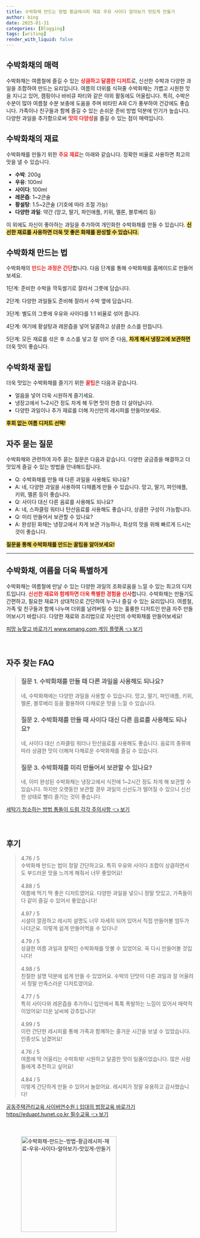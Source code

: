 ```yaml
---
title: 수박화채 만드는 방법 황금레시피 재료 우유 사이다 알아보기 맛있게 만들기
author: bing
date: 2025-01-31
categories: [Blogging]
tags: [writing]
render_with_liquid: false
---
```



<h2 id='수박화채의 매력'>수박화채의 매력</h2>

<p>수박화채는 여름철에 즐길 수 있는 <b><span style="color: #ee2323;">상큼하고 달콤한 디저트</span></b>로, 신선한 수박과 다양한 과일을 조합하여 만드는 요리입니다. 여름의 더위를 식혀줄 수박화채는 가볍고 시원한 맛을 지니고 있어, 캠핑이나 바비큐 파티와 같은 야외 활동에도 어울립니다. 특히, 수박은 수분이 많아 여름철 수분 보충에 도움을 주며 비타민 A와 C가 풍부하여 건강에도 좋습니다. 가족이나 친구들과 함께 즐길 수 있는 손쉬운 준비 방법 덕분에 인기가 높습니다. 다양한 과일을 추가함으로써 <b><span style="color: #ee2323;">맛의 다양성</span></b>을 즐길 수 있는 점이 매력입니다.</p>

<h2 id='수박화채의 재료'>수박화채의 재료</h2>

<p>수박화채를 만들기 위한 <b><span style="color: #ee2323;">주요 재료</span></b>는 아래와 같습니다. 정확한 비율로 사용하면 최고의 맛을 낼 수 있습니다.</p>

<ul>
    <li><b>수박</b>: 200g</li>
    <li><b>우유</b>: 100ml</li>
    <li><b>사이다</b>: 100ml</li>
    <li><b>레몬즙</b>: 1~2큰술</li>
    <li><b>황설탕</b>: 1.5~2큰술 (기호에 따라 조절 가능)</li>
    <li><b>다양한 과일</b>: 약간 (망고, 딸기, 파인애플, 키위, 멜론, 블루베리 등)</li>
</ul>

<p>이 외에도 자신이 좋아하는 과일을 추가하여 개인화한 수박화채를 만들 수 있습니다. <b><span style="background-color: #ffe066;">신선한 재료를 사용하면 더욱 맛 좋은 화채를 완성할 수 있습니다.</span></b></p>

<h2 id='수박화채 만드는 법'>수박화채 만드는 법</h2>

<p>수박화채의 <b><span style="color: #ee2323;">만드는 과정은 간단</span></b>합니다. 다음 단계를 통해 수박화채를 홈메이드로 만들어보세요.</p>

<p>1단계: 준비한 수박을 깍둑썰기로 잘라서 그릇에 담습니다.</p>

<p>2단계: 다양한 과일들도 준비해 잘라서 수박 옆에 담습니다.</p>

<p>3단계: 별도의 그릇에 우유와 사이다를 1:1 비율로 섞어 줍니다.</p>

<p>4단계: 여기에 황설탕과 레몬즙을 넣어 달콤하고 상큼한 소스를 만듭니다.</p>

<p>5단계: 모든 재료를 섞은 후 소스를 넣고 잘 섞어 준 다음, <b><span style="background-color: #ffe066;">차게 해서 냉장고에 보관하면</span></b> 더욱 맛이 좋습니다.</p>

<h2 id='수박화채 꿀팁'>수박화채 꿀팁</h2>

<p>더욱 맛있는 수박화채를 즐기기 위한 <b><span style="color: #ee2323;">꿀팁</span></b>은 다음과 같습니다.</p>

<ul>
    <li>얼음을 넣어 더욱 시원하게 즐기세요.</li>
    <li>냉장고에서 1~2시간 정도 차게 해 두면 맛이 한층 더 살아납니다.</li>
    <li>다양한 과일이나 추가 재료를 더해 자신만의 레시피를 만들어보세요.</li>
</ul>

<p><b><span style="background-color: #ffe066;">후회 없는 여름 디저트 선택!</span></b></p>

<h2 id='자주 묻는 질문'>자주 묻는 질문</h2>

<p>수박화채와 관련하여 자주 묻는 질문은 다음과 같습니다. 다양한 궁금증을 해결하고 더 맛있게 즐길 수 있는 방법을 안내해드립니다.</p>

<ul>
    <li>Q: 수박화채를 만들 때 다른 과일을 사용해도 되나요?</li>
    <li>A: 네, 다양한 과일을 사용하여 다채롭게 만들 수 있습니다. 망고, 딸기, 파인애플, 키위, 멜론 등이 좋습니다.</li>
    <li>Q: 사이다 대신 다른 음료를 사용해도 되나요?</li>
    <li>A: 네, 스파클링 워터나 탄산음료를 사용해도 좋습니다, 상큼한 구성이 가능합니다.</li>
    <li>Q: 미리 만들어서 보관할 수 있나요?</li>
    <li>A: 완성된 화채는 냉장고에서 차게 보관 가능하나, 최상의 맛을 위해 빠르게 드시는 것이 좋습니다.</li>
</ul>

<p><b><span style="background-color: #ffe066;">질문을 통해 수박화채를 만드는 꿀팁을 알아보세요!</span></b></p>

<hr />

<h2 id='결론'>수박화채, 여름을 더욱 특별하게</h2>

<p>수박화채는 여름철에 만날 수 있는 다양한 과일의 조화로움을 느낄 수 있는 최고의 디저트입니다. <b><span style="color: #ee2323;">신선한 재료와 함께하면 더욱 특별한 경험을 선사</span></b>합니다. 수박화채는 만들기도 간편하고, 필요한 재료가 상대적으로 간단하여 누구나 즐길 수 있는 요리입니다. 여름철, 가족 및 친구들과 함께 나누며 더위를 날려버릴 수 있는 훌륭한 디저트인 만큼 자주 만들어보시기 바랍니다. 다양한 재료와 조리법으로 자신만의 수박화채를 만들어보세요!</p>


<p><a class="click-button" title="피망 뉴맞고 바로가기 www.pmang.com 게임 플랫폼" href="https://aptwhite.github.io/posts/%ED%94%BC%EB%A7%9D-%EB%89%B4%EB%A7%9E%EA%B3%A0-%EB%B0%94%EB%A1%9C%EA%B0%80%EA%B8%B0-www.pmang.com-%EA%B2%8C%EC%9E%84-%ED%94%8C%EB%9E%AB%ED%8F%BC/" rel="dofollow">피망 뉴맞고 바로가기 www.pmang.com 게임 플랫폼 👈 보기</a></p><br>
<h2 id='자주_찾는_FAQ'>자주 찾는 FAQ</h2>
<div itemscope="" itemtype="https://schema.org/FAQPage"> 
<blockquote> 
<div itemscope="" itemprop="mainEntity" itemtype="https://schema.org/Question"> 
<h3 itemprop="name">질문 1. 수박화채를 만들 때 다른 과일을 사용해도 되나요?</h3> 
<div itemscope="" itemprop="acceptedAnswer" itemtype="https://schema.org/Answer"> 
<span itemprop="text"> 
<p>네, 수박화채에는 다양한 과일을 사용할 수 있습니다. 망고, 딸기, 파인애플, 키위, 멜론, 블루베리 등을 활용하여 다채로운 맛을 느낄 수 있습니다.</p> 
</span> 
</div> 
</div> 

<div itemscope="" itemprop="mainEntity" itemtype="https://schema.org/Question"> 
<h3 itemprop="name">질문 2. 수박화채를 만들 때 사이다 대신 다른 음료를 사용해도 되나요?</h3> 
<div itemscope="" itemprop="acceptedAnswer" itemtype="https://schema.org/Answer"> 
<span itemprop="text"> 
<p>네, 사이다 대신 스파클링 워터나 탄산음료를 사용해도 좋습니다. 음료의 종류에 따라 상큼한 맛이 더해져 다채로운 수박화채를 즐길 수 있습니다.</p> 
</span> 
</div> 
</div> 

<div itemscope="" itemprop="mainEntity" itemtype="https://schema.org/Question"> 
<h3 itemprop="name">질문 3. 수박화채를 미리 만들어서 보관할 수 있나요?</h3> 
<div itemscope="" itemprop="acceptedAnswer" itemtype="https://schema.org/Answer"> 
<span itemprop="text"> 
<p>네, 이미 완성된 수박화채는 냉장고에서 식전에 1~2시간 정도 차게 해 보관할 수 있습니다. 하지만 오랫동안 보관할 경우 과일의 신선도가 떨어질 수 있으니 신선한 상태로 빨리 즐기는 것이 좋습니다.</p> 
</span> 
</div> 
</div> 

</blockquote> 
</div>
<p><a class="click-button" title="세탁기 청소하는 방법 통돌이 드럼 각각 주의사항" href="https://aptwhite.github.io/posts/%EC%84%B8%ED%83%81%EA%B8%B0-%EC%B2%AD%EC%86%8C%ED%95%98%EB%8A%94-%EB%B0%A9%EB%B2%95-%ED%86%B5%EB%8F%8C%EC%9D%B4-%EB%93%9C%EB%9F%BC-%EA%B0%81%EA%B0%81-%EC%A3%BC%EC%9D%98%EC%82%AC%ED%95%AD/" rel="dofollow">세탁기 청소하는 방법 통돌이 드럼 각각 주의사항 👈 보기</a></p><br>
<h2 id='후기'>후기</h2>
<div itemscope itemtype="https://schema.org/Product">
  <blockquote>
  <div itemprop="review" itemscope itemtype="https://schema.org/Review">
      <div itemprop="reviewRating" itemscope itemtype="https://schema.org/Rating"> <span itemprop="ratingValue">4.76</span> / <span itemprop="bestRating">5</span> </div>
      <span itemprop="reviewBody">수박화채 만드는 법이 정말 간단하고요. 특히 우유와 사이다 조합이 상큼하면서도 부드러운 맛을 느끼게 해줘서 너무 좋았어요! </span>
  </div>
  <br>
  <div itemprop="review" itemscope itemtype="https://schema.org/Review">
      <div itemprop="reviewRating" itemscope itemtype="https://schema.org/Rating"> <span itemprop="ratingValue">4.88</span> / <span itemprop="bestRating">5</span> </div>
      <span itemprop="reviewBody">여름에 먹기 딱 좋은 디저트였어요. 다양한 과일을 넣으니 정말 맛있고, 가족들이 다 같이 즐길 수 있어서 좋았습니다!</span>
  </div>
  <br>
  <div itemprop="review" itemscope itemtype="https://schema.org/Review">
      <div itemprop="reviewRating" itemscope itemtype="https://schema.org/Rating"> <span itemprop="ratingValue">4.97</span> / <span itemprop="bestRating">5</span> </div>
      <span itemprop="reviewBody">시설이 깔끔하고 레시피 설명도 너무 자세히 되어 있어서 직접 만들어볼 엄두가 나더군요. 이렇게 쉽게 만들어먹을 수 있다니!</span>
  </div>
  <br>
  <div itemprop="review" itemscope itemtype="https://schema.org/Review">
      <div itemprop="reviewRating" itemscope itemtype="https://schema.org/Rating"> <span itemprop="ratingValue">4.79</span> / <span itemprop="bestRating">5</span> </div>
      <span itemprop="reviewBody">상큼한 여름 과일과 찰떡인 수박화채를 맛볼 수 있었어요. 꼭 다시 만들어볼 것입니다!</span>
  </div>
  <br>
  <div itemprop="review" itemscope itemtype="https://schema.org/Review">
      <div itemprop="reviewRating" itemscope itemtype="https://schema.org/Rating"> <span itemprop="ratingValue">4.98</span> / <span itemprop="bestRating">5</span> </div>
      <span itemprop="reviewBody">친절한 설명 덕분에 쉽게 만들 수 있었어요. 수박의 단맛이 다른 과일과 잘 어울려서 정말 만족스러운 디저트였어요.</span>
  </div>
  <br>
  <div itemprop="review" itemscope itemtype="https://schema.org/Review">
      <div itemprop="reviewRating" itemscope itemtype="https://schema.org/Rating"> <span itemprop="ratingValue">4.77</span> / <span itemprop="bestRating">5</span> </div>
      <span itemprop="reviewBody">특히 사이다와 레몬즙을 추가하니 입안에서 톡톡 폭발하는 느낌이 있어서 매력적이었어요! 더운 날씨에 강추입니다!</span>
  </div>
  <br>
  <div itemprop="review" itemscope itemtype="https://schema.org/Review">
      <div itemprop="reviewRating" itemscope itemtype="https://schema.org/Rating"> <span itemprop="ratingValue">4.99</span> / <span itemprop="bestRating">5</span> </div>
      <span itemprop="reviewBody">이런 간단한 레시피를 통해 가족과 함께하는 즐거운 시간을 보낼 수 있었습니다. 인증샷도 남겼어요!</span>
  </div>
  <br>
  <div itemprop="review" itemscope itemtype="https://schema.org/Review">
      <div itemprop="reviewRating" itemscope itemtype="https://schema.org/Rating"> <span itemprop="ratingValue">4.76</span> / <span itemprop="bestRating">5</span> </div>
      <span itemprop="reviewBody">여름에 딱 어울리는 수박화채! 시원하고 달콤한 맛이 일품이었습니다. 많은 사람들에게 추천하고 싶어요!</span>
  </div>
  <br>
  <div itemprop="review" itemscope itemtype="https://schema.org/Review">
      <div itemprop="reviewRating" itemscope itemtype="https://schema.org/Rating"> <span itemprop="ratingValue">4.84</span> / <span itemprop="bestRating">5</span> </div>
      <span itemprop="reviewBody">이렇게 간단하게 만들 수 있어서 놀랐어요. 레시피가 정말 유용하고 감사했습니다!</span>
  </div>
  </blockquote>
</div>
<p><a class="click-button" title="공동주택관리교육 사이버연수원ㅣ입대의 법정교육 바로가기 https//eduapt.hunet.co.kr 필수교육" href="https://aptwhite.github.io/posts/%EA%B3%B5%EB%8F%99%EC%A3%BC%ED%83%9D%EA%B4%80%EB%A6%AC%EA%B5%90%EC%9C%A1-%EC%82%AC%EC%9D%B4%EB%B2%84%EC%97%B0%EC%88%98%EC%9B%90%E3%85%A3%EC%9E%85%EB%8C%80%EC%9D%98-%EB%B2%95%EC%A0%95%EA%B5%90%EC%9C%A1-%EB%B0%94%EB%A1%9C%EA%B0%80%EA%B8%B0-httpseduapt.hunet.co.kr-%ED%95%84%EC%88%98%EA%B5%90%EC%9C%A1/" rel="dofollow">공동주택관리교육 사이버연수원ㅣ입대의 법정교육 바로가기 https//eduapt.hunet.co.kr 필수교육 👈 보기</a></p><br>
<figure class="image"><img src="https://aptwhite.github.io/assets/img/thumbnail/수박화채-만드는-방법-황금레시피-재료-우유-사이다-알아보기-맛있게-만들기.webp" alt="수박화채-만드는-방법-황금레시피-재료-우유-사이다-알아보기-맛있게-만들기" width="256" height="256"></figure>